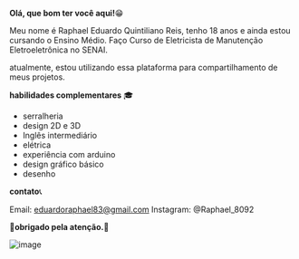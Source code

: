 **Olá, que bom ter você aqui!**😁

Meu nome é Raphael Eduardo Quintiliano Reis, tenho 18 anos e ainda estou
cursando o Ensino Médio. Faço Curso de Eletricista de Manutenção Eletroeletrônica
no SENAI.

atualmente, estou utilizando essa plataforma para compartilhamento de meus projetos.

**habilidades complementares** 🎓
- serralheria
- design 2D e 3D
- Inglês intermediário
- elétrica
- experiência com arduino
- design gráfico básico
- desenho

**contato**📞

Email: eduardoraphael83@gmail.com
Instagram: @Raphael_8092

💙**obrigado pela atenção.**💙

![image](https://github.com/user-attachments/assets/62dbdb6e-c97d-4ed1-9f5e-24c22c19dadc)
